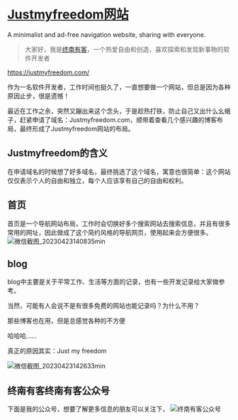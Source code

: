 # [Justmyfreedom网站](https://justmyfreedom.com/)
A minimalist and ad-free navigation website, sharing with everyone.
> 大家好，我是[终南有客](https://justmyfreedom.com/)，一个热爱自由和创造，喜欢探索和发现新事物的软件开发者
>

https://justmyfreedom.com/

作为一名软件开发者，工作时间也挺久了，一直想要做一个网站，但总是因为各种原因止步，很是遗憾！

最近在工作之余，突然又蹦出来这个念头，于是趁热打铁，防止自己又出什么幺蛾子，赶紧申请了域名：Justmyfreedom.com，顺带着查看几个感兴趣的博客布局，最终形成了Justmyfreedom网站的布局。
## Justmyfreedom的含义
在申请域名的时候想了好多域名，最终挑选了这个域名，寓意也很简单：这个网站仅仅表示个人的自由和独立，每个人应该享有自己的自由和权利。

## 首页
首页是一个导航网站布局，工作时会切换好多个搜索网站去搜索信息，并且有很多常用的网址，因此做成了这个简约风格的导航网页，使用起来会方便很多。
![微信截图_20230423140835min](https://image.justmyfreedom.com//static/assets/blog_img/微信截图_20230423140835min.png)

## blog
blog中主要是关于平常工作、生活等方面的记录，也有一些开发记录给大家做参考。

当然，可能有人会说不是有很多免费的网站也能记录吗？为什么不用？

那些博客也在用，但是总感觉各种的不方便

哈哈哈……

真正的原因其实：Just my freedom

![微信截图_20230423142633min](https://image.justmyfreedom.com//static/assets/blog_img/微信截图_20230423142633min.png)

## 终南有客终南有客公众号
下面是我的公众号，想要了解更多信息的朋友可以关注下，
![终南有客公众号](https://image.justmyfreedom.com/static/assets/common/%E6%89%AB%E7%A0%81_%E6%90%9C%E7%B4%A2%E8%81%94%E5%90%88%E4%BC%A0%E6%92%AD%E6%A0%B7%E5%BC%8F-%E6%A0%87%E5%87%86%E8%89%B2%E7%89%88.png)

